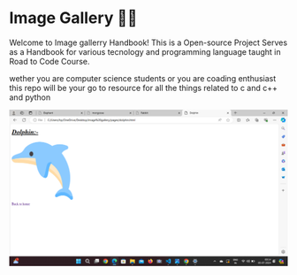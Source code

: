 # Image Gallery 🤷‍♂️

Welcome to Image gallerry Handbook!
This is a Open-source Project Serves as a Handbook for various tecnology and programming language taught in Road to Code Course.

wether you are computer science students or you are coading enthusiast this repo will be your go to resource for all the things related to c and c++ and python

![Screenshort](./screenshorts/Screenshort.png)